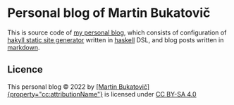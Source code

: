 # Personal blog of Martin Bukatovič

This is source code of [my personal blog](https://blog.marbu.eu), which
consists of configuration of [hakyll static site
generator](https://jaspervdj.be/hakyll/) written in
[haskell](https://www.haskell.org/) DSL, and blog posts
written in [markdown](https://pandoc.org/MANUAL.html#pandocs-markdown).

## Licence

This personal blog © 2022 by [[Martin
Bukatovič]{property="cc:attributionName"}](https://blog.marbu.eu/about.html)
is licensed under
[CC BY-SA 4.0](http://creativecommons.org/licenses/by-sa/4.0/?ref=chooser-v1)
